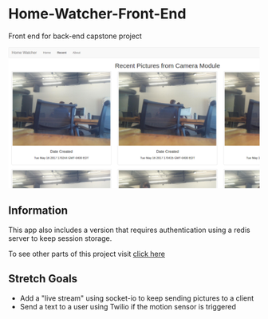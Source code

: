# Home-Watcher-Front-End
Front end for back-end capstone project

![Alt text](/home-watcher.png?raw=true "Optional Title")

## Information

This app also includes a version that requires authentication using a redis server to keep session storage.

To see other parts of this project visit [click here](https://github.com/Wisbell/Home-Watcher)

## Stretch Goals

- Add a "live stream" using socket-io to keep sending pictures to a client
- Send a text to a user using Twilio if the motion sensor is triggered
